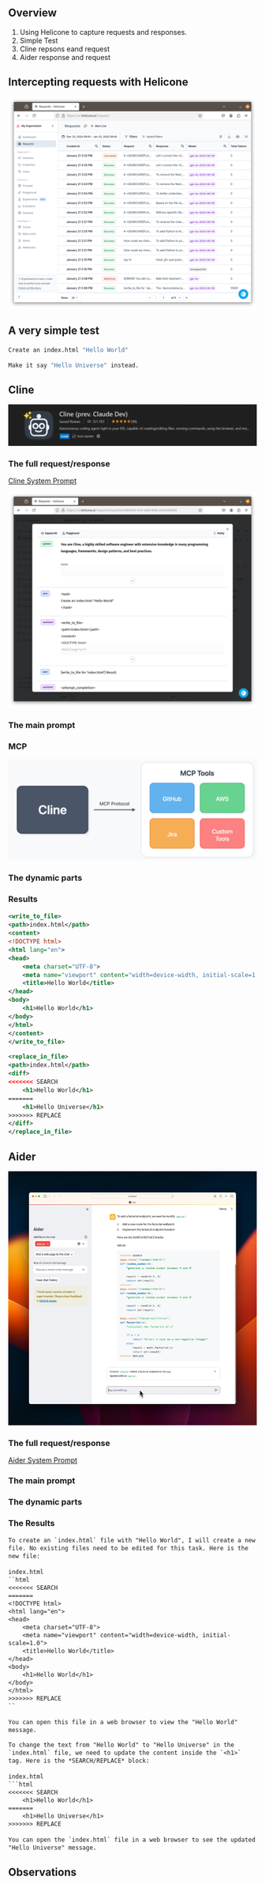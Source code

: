 ## Overview

1. Using Helicone to capture requests and responses.
1. Simple Test
1. Cline repsons eand request
1. Aider response and request

## Intercepting requests with Helicone


![Alt text](helicone.png "Helicone")

## A very simple test

```sh
Create an index.html "Hello World"
```

```sh
Make it say "Hello Universe" instead.
```

## Cline

![Alt text](cline.png "Cline")

### The full request/response

[Cline System Prompt](https://gist.github.com/242816/4edc9fdbb052c9d9bef3d27e71620809)

![Alt text](cline-prompt.png "Cline")

### The main prompt
### MCP

![Alt text](mcp.png "MCP")

### The dynamic parts
### Results

```xml
<write_to_file>
<path>index.html</path>
<content>
<!DOCTYPE html>
<html lang="en">
<head>
    <meta charset="UTF-8">
    <meta name="viewport" content="width=device-width, initial-scale=1.0">
    <title>Hello World</title>
</head>
<body>
    <h1>Hello World</h1>
</body>
</html>
</content>
</write_to_file>
```

```xml
<replace_in_file>
<path>index.html</path>
<diff>
<<<<<<< SEARCH
    <h1>Hello World</h1>
=======
    <h1>Hello Universe</h1>
>>>>>>> REPLACE
</diff>
</replace_in_file>
```

## Aider

![Alt text](aider-web.png "Aider Web")

### The full request/response

[Aider System Prompt](https://gist.github.com/242816/1d84df20b036abb008dd5d0e92664579)

### The main prompt
### The dynamic parts
### The Results

```
To create an `index.html` file with "Hello World", I will create a new file. No existing files need to be edited for this task. Here is the new file:

index.html
``html
<<<<<<< SEARCH
=======
<!DOCTYPE html>
<html lang="en">
<head>
    <meta charset="UTF-8">
    <meta name="viewport" content="width=device-width, initial-scale=1.0">
    <title>Hello World</title>
</head>
<body>
    <h1>Hello World</h1>
</body>
</html>
>>>>>>> REPLACE
``

You can open this file in a web browser to view the "Hello World" message.
```

```
To change the text from "Hello World" to "Hello Universe" in the `index.html` file, we need to update the content inside the `<h1>` tag. Here is the *SEARCH/REPLACE* block:

index.html
```html
<<<<<<< SEARCH
    <h1>Hello World</h1>
=======
    <h1>Hello Universe</h1>
>>>>>>> REPLACE

You can open the `index.html` file in a web browser to see the updated "Hello Universe" message.
```

## Observations